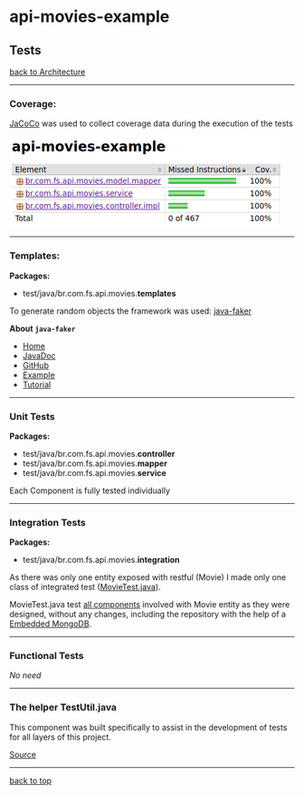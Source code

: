 # api-movies-example

## Tests

[back to Architecture](architecture.md)

---

### Coverage:

[JaCoCo](https://www.eclemma.org/jacoco/) was used to collect coverage data during the execution of the tests

![Image of Architecture](images/coverage.png)

---

### Templates:

**Packages:**

- test/java/br.com.fs.api.movies.**templates**

To generate random objects the framework was used: [java-faker](https://github.com/DiUS/java-faker)

**About `java-faker`**

- [Home](https://github.com/DiUS/java-faker)
- [JavaDoc](http://dius.github.io/java-faker/apidocs/index.html)
- [GitHub](https://github.com/DiUS/java-faker)
- [Example](https://java-faker.herokuapp.com/)
- [Tutorial](https://www.baeldung.com/java-faker)

---

### Unit Tests

**Packages:**

- test/java/br.com.fs.api.movies.**controller**
- test/java/br.com.fs.api.movies.**mapper**
- test/java/br.com.fs.api.movies.**service**

Each Component is fully tested individually

---

### Integration Tests

**Packages:**

- test/java/br.com.fs.api.movies.**integration**

As there was only one entity exposed with restful (Movie) I made only one class of integrated test ([MovieTest.java](https://github.com/flaviolsousa/api-movies-example/blob/develop/src/test/java/br/com/fs/api/movies/integration/MovieTest.java)).

MovieTest.java test [all components](https://github.com/flaviolsousa/api-movies-example/blob/develop/doc/images/architecture.png) involved with Movie entity as they were designed, without any changes, including the repository with the help of a [Embedded MongoDB](https://github.com/flapdoodle-oss/de.flapdoodle.embed.mongo).

---

### Functional Tests

_No need_

---

### The helper TestUtil.java

This component was built specifically to assist in the development of tests for all layers of this project.

[Source](https://github.com/flaviolsousa/api-movies-example/blob/develop/src/test/java/br/com/fs/api/movies/TestUtil.java)

---

[back to top](#api-movies-example)
